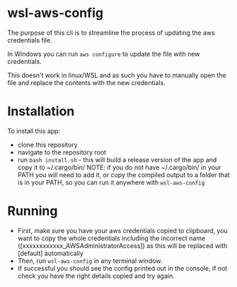 # wsl-aws-config

The purpose of this cli is to streamline the process of updating the aws credentials file.

In Windows you can run `aws configure` to update the file with new credentials.

This doesn't work in linux/WSL and as such you have to manually open the file and replace the contents with the new credentials.

# Installation

To install this app:
* clone this repository
* navigate to the repository root
* run `bash install.sh` - this will build a release version of the app and copy it to ~/.cargo/bin/
NOTE: if you do not have ~/.cargo/bin/ in your PATH you will need to add it, or copy the compiled output to a folder that is in your PATH, so you can run it anywhere with `wsl-aws-config`

# Running
* First, make sure you have your aws credentials copied to clipboard, you want to copy the whole credentials including the incorrect name ([xxxxxxxxxxxx_AWSAdministratorAccess]) as this will be replaced with [default] automatically
* Then, run `wsl-aws-config` in any terminal window.
* If successful you should see the config printed out in the console, if not check you have the right details copied and try again.
